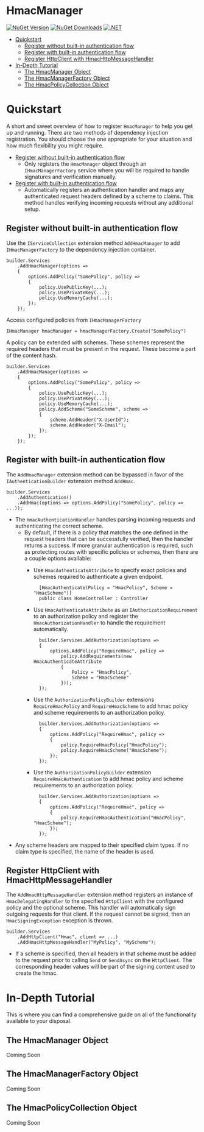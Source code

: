 
# HmacManager

[![NuGet Version](https://img.shields.io/nuget/v/HmacManager.svg)](https://www.nuget.org/packages/HmacManager/) [![NuGet Downloads](https://img.shields.io/nuget/dt/HmacManager.svg)](https://www.nuget.org/packages/HmacManager/) [![.NET](https://github.com/jzills/HmacManager/actions/workflows/dotnet.yml/badge.svg)](https://github.com/jzills/HmacManager/actions/workflows/dotnet.yml)

- [Quickstart](#quickstart)
    * [Register without built-in authentication flow](#register-without-built-in-authentication-flow)
    * [Register with built-in authentication flow](#register-with-built-in-authentication-flow)
    * [Register HttpClient with HmacHttpMessageHandler](#register-httpclient-with-hmachttpmessagehandler)
- [In-Depth Tutorial](#in-depth-tutorial)
    * [The HmacManager Object](#the-hmacmanager-object)
    * [The HmacManagerFactory Object](#the-hmacmanagerfactory-object)
    * [The HmacPolicyCollection Object](#the-hmacpolicycollection-object)

# Quickstart

A short and sweet overview of how to register `HmacManager` to help you get up and running. There are two methods of dependency injection registration. You should choose the one appropriate for your situation and how much flexibility you might require.

- [Register without built-in authentication flow](#register-without-built-in-authentication-flow)
    - Only registers the `HmacManager` object through an `IHmacManagerFactory` service where you will be required to handle signatures and verification manually.
- [Register with built-in authentication flow](#register-with-built-in-authentication-flow)
    - Automatically registers an authentication handler and maps any authenticated request headers defined by a scheme to claims. This method handles verifying incoming requests without any additional setup. 

## Register without built-in authentication flow

Use the `IServiceCollection` extension method `AddHmacManager` to add `IHmacManagerFactory` to the dependency injection container. 

    builder.Services
        .AddHmacManager(options =>
        {
            options.AddPolicy("SomePolicy", policy =>
            {
                policy.UsePublicKey(...);
                policy.UsePrivateKey(...);
                policy.UseMemoryCache(...);
            });
        });

Access configured policies from `IHmacManagerFactory`

    IHmacManager hmacManager = hmacManagerFactory.Create("SomePolicy")

A policy can be extended with schemes. These schemes represent the required headers that must be present in the request. These become a part of the content hash.

    builder.Services
        .AddHmacManager(options =>
        {
            options.AddPolicy("SomePolicy", policy =>
            {
                policy.UsePublicKey(...);
                policy.UsePrivateKey(...);
                policy.UseMemoryCache(...);
                policy.AddScheme("SomeScheme", scheme =>
                {
                    scheme.AddHeader("X-UserId");
                    scheme.AddHeader("X-Email");
                });
            });
        });

## Register with built-in authentication flow

The `AddHmacManager` extension method can be bypassed in favor of the `IAuthenticationBuilder` extension method `AddHmac`. 

    builder.Services
        .AddAuthentication()
        .AddHmac(options => options.AddPolicy("SomePolicy", policy => ...));

- The `HmacAuthenticationHandler` handles parsing incoming requests and authenticating the correct scheme.
    - By default, if there is a policy that matches the one defined in the request headers that can be successfully verified, then the handler returns a success. If more granular authentication is required, such as protecting routes with specific policies or schemes, then there are a couple options available:
        - Use `HmacAuthenticateAttribute` to specify exact policies and schemes required to authenticate a given endpoint.

                [HmacAuthenticate(Policy = "HmacPolicy", Scheme = "HmacScheme")]
                public class HomeController : Controller

        - Use `HmacAuthenticateAttribute` as an `IAuthorizationRequirement` to an authorization policy and register the `HmacAuthorizationHandler` to handle the requirement automatically.

                builder.Services.AddAuthorization(options => 
                {
                    options.AddPolicy("RequireHmac", policy => 
                        policy.AddRequirements(new HmacAuthenticateAttribute 
                        { 
                            Policy = "HmacPolicy", 
                            Scheme = "HmacScheme"
                        }));
                });

        - Use the `AuthorizationPolicyBuilder` extensions `RequireHmacPolicy` and `RequireHmacScheme` to add hmac policy and scheme requirements to an authorization policy.

                builder.Services.AddAuthorization(options => 
                {
                    options.AddPolicy("RequireHmac", policy =>
                    {
                        policy.RequireHmacPolicy("HmacPolicy");
                        policy.RequireHmacScheme("HmacScheme");
                    });
                });

        - Use the `AuthorizationPolicyBuilder` extension `RequireHmacAuthentication` to add hmac policy and scheme requirements to an authorization policy.

                builder.Services.AddAuthorization(options => 
                {
                    options.AddPolicy("RequireHmac", policy =>
                    {
                        policy.RequireHmacAuthentication("HmacPolicy", "HmacScheme");
                    });
                });

- Any scheme headers are mapped to their specified claim types. If no claim type is specified, the name of the header is used.

## Register HttpClient with HmacHttpMessageHandler

The `AddHmacHttpMessageHandler` extension method registers an instance of `HmacDelegatingHandler` to the specified `HttpClient` with the configured policy and the optional scheme. This handler will automatically sign outgoing requests for that client. If the request cannot be signed, then an `HmacSigningException` exception is thrown.

    builder.Services
        .AddHttpClient("Hmac", client => ...)
        .AddHmacHttpMessageHandler("MyPolicy", "MyScheme");

- If a scheme is specified, then all headers in that scheme must be added to the request prior to calling `Send` or `SendAsync` on the `HttpClient`. The corresponding header values will be part of the signing content used to create the hmac.

# In-Depth Tutorial

This is where you can find a comprehensive guide on all of the functionality available to your disposal.

## The HmacManager Object

Coming Soon

## The HmacManagerFactory Object

Coming Soon

## The HmacPolicyCollection Object

Coming Soon

